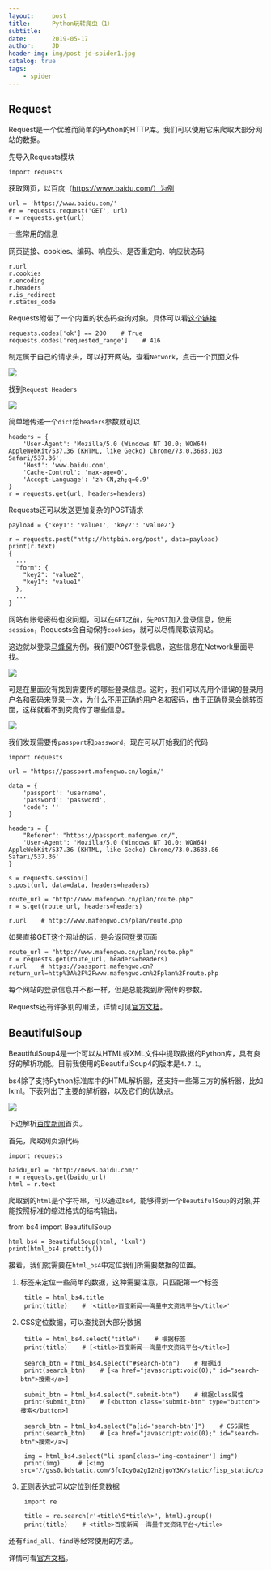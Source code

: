 ```yaml
---
layout:     post
title:      Python玩转爬虫（1）
subtitle:   
date:       2019-05-17
author:     JD
header-img: img/post-jd-spider1.jpg
catalog: true
tags:
    - spider
---
```


## Request

Request是一个优雅而简单的Python的HTTP库。我们可以使用它来爬取大部分网站的数据。

先导入Requests模块

    import requests

获取网页，以百度（https://www.baidu.com/）为例

    url = 'https://www.baidu.com/'
    #r = requests.request('GET', url)
    r = requests.get(url)

一些常用的信息

网页链接、cookies、编码、响应头、是否重定向、响应状态码

    r.url
    r.cookies
    r.encoding
    r.headers
    r.is_redirect
    r.status_code

Requests附带了一个内置的状态码查询对象，具体可以看[这个链接](https://github.com/kennethreitz/requests/blob/master/requests/status_codes.py)

    requests.codes['ok'] == 200    # True
    requests.codes['requested_range']    # 416


制定属于自己的请求头，可以打开网站，查看`Network`，点击一个页面文件

![](http://wx3.sinaimg.cn/mw690/006CxzLigy1g34iwh9f0uj30k00apq3i.jpg)

找到`Request Headers`

![](http://wx3.sinaimg.cn/mw690/006CxzLigy1g34isg3skdj30ok06wwez.jpg)

简单地传递一个`dict`给`headers`参数就可以

    headers = {
        'User-Agent': 'Mozilla/5.0 (Windows NT 10.0; WOW64) AppleWebKit/537.36 (KHTML, like Gecko) Chrome/73.0.3683.103 Safari/537.36',
        'Host': 'www.baidu.com',
        'Cache-Control': 'max-age=0',
        'Accept-Language': 'zh-CN,zh;q=0.9'
    }
    r = requests.get(url, headers=headers)

Requests还可以发送更加复杂的POST请求

    payload = {'key1': 'value1', 'key2': 'value2'}
    
    r = requests.post("http://httpbin.org/post", data=payload)
    print(r.text)
    {
      ...
      "form": {
        "key2": "value2",
        "key1": "value1"
      },
      ...
    }

网站有账号密码也没问题，可以在`GET`之前，先`POST`加入登录信息，使用`session`，Requests会自动保持`cookies`，就可以尽情爬取该网站。

这边就以登录[马蜂窝](http://www.mafengwo.cn/)为例，我们要POST登录信息，这些信息在Network里面寻找。

![](http://wx4.sinaimg.cn/mw690/006F1DTzgy1g36gmc61g8j30ni0dqq43.jpg)

可是在里面没有找到需要传的哪些登录信息。这时，我们可以先用个错误的登录用户名和密码来登录一次，为什么不用正确的用户名和密码，由于正确登录会跳转页面，这样就看不到究竟传了哪些信息。

![](http://wx4.sinaimg.cn/mw690/006F1DTzgy1g36gmclcfjj30o80l4n4q.jpg)


我们发现需要传`passport`和`password`，现在可以开始我们的代码

    import requests
    
    url = "https://passport.mafengwo.cn/login/"
    
    data = {
        'passport': 'username',
        'password': 'password',
        'code': ''
    }
    
    headers = {
        "Referer": "https://passport.mafengwo.cn/",
        'User-Agent': 'Mozilla/5.0 (Windows NT 10.0; WOW64) AppleWebKit/537.36 (KHTML, like Gecko) Chrome/73.0.3683.86 Safari/537.36'
    }
    
    s = requests.session()
    s.post(url, data=data, headers=headers)
    
    route_url = "http://www.mafengwo.cn/plan/route.php"
    r = s.get(route_url, headers=headers)
    
    r.url    # http://www.mafengwo.cn/plan/route.php

如果直接GET这个网址的话，是会返回登录页面

    route_url = "http://www.mafengwo.cn/plan/route.php"
    r = requests.get(route_url, headers=headers)
    r.url    # https://passport.mafengwo.cn?return_url=http%3A%2F%2Fwww.mafengwo.cn%2Fplan%2Froute.php

每个网站的登录信息并不都一样，但是总能找到所需传的参数。

Requests还有许多别的用法，详情可见[官方文档](https://2.python-requests.org//zh_CN/latest/user/quickstart.html)。

## BeautifulSoup

BeautifulSoup4是一个可以从HTML或XML文件中提取数据的Python库，具有良好的解析功能。目前我使用的BeautifulSoup4的版本是`4.7.1`。

bs4除了支持Python标准库中的HTML解析器，还支持一些第三方的解析器，比如lxml。下表列出了主要的解析器，以及它们的优缺点。

![](http://wx3.sinaimg.cn/mw690/006F1DTzgy1g36h0l3z20j319o08m3yy.jpg)

下边解析[百度新闻](http://news.baidu.com/)首页。

首先，爬取网页源代码

    import requests
    
    baidu_url = "http://news.baidu.com/"
    r = requests.get(baidu_url)
    html = r.text

爬取到的`html`是个字符串，可以通过`bs4`，能够得到一个`BeautifulSoup`的对象,并能按照标准的缩进格式的结构输出。

from bs4 import BeautifulSoup

    html_bs4 = BeautifulSoup(html, 'lxml')
    print(html_bs4.prettify())

接着，我们就需要在`html_bs4`中定位我们所需要数据的位置。

1. 标签来定位一些简单的数据，这种需要注意，只匹配第一个标签
    
        title = html_bs4.title
        print(title)    # '<title>百度新闻——海量中文资讯平台</title>'

2. CSS定位数据，可以查找到大部分数据

        title = html_bs4.select("title")    # 根据标签
        print(title)    # [<title>百度新闻——海量中文资讯平台</title>]

        search_btn = html_bs4.select("#search-btn")    # 根据id
        print(search_btn)    # [<a href="javascript:void(0);" id="search-btn">搜索</a>]

        submit_btn = html_bs4.select(".submit-btn")    # 根据class属性
        print(submit_btn)    # [<button class="submit-btn" type="button">搜索</button>]
        
        search_btn = html_bs4.select("a[id='search-btn']")    # CSS属性
        print(search_btn)    # [<a href="javascript:void(0);" id="search-btn">搜索</a>]
        
        img = html_bs4.select("li span[class='img-container'] img")
        print(img)     # [<img src="//gss0.bdstatic.com/5foIcy0a2gI2n2jgoY3K/static/fisp_static/common/img/sidebar/1014720a_d31158d.png"/>]

3. 正则表达式可以定位到任意数据

        import re
        
        title = re.search(r'<title\S*title\>', html).group()
        print(title)    # <title>百度新闻——海量中文资讯平台</title>

还有`find_all`、`find`等经常使用的方法。

详情可看[官方文档](https://www.crummy.com/software/BeautifulSoup/bs4/doc/#)。